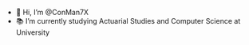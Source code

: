 - 👋 Hi, I’m @ConMan7X
- 📚 I’m currently studying Actuarial Studies and Computer Science at University
